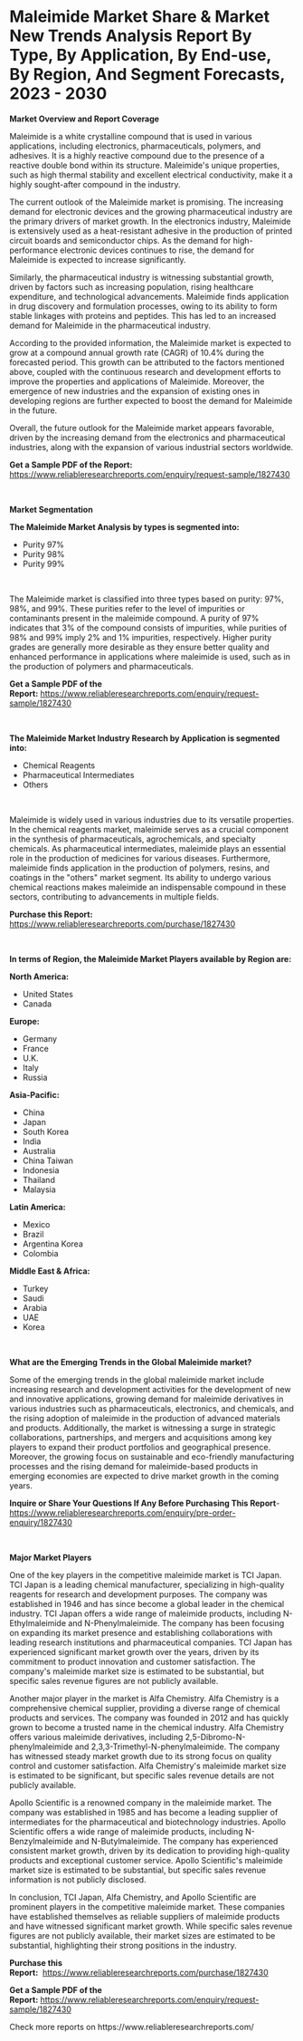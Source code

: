 <p><h1>Maleimide Market Share & Market New Trends Analysis Report By Type, By Application, By End-use, By Region, And Segment Forecasts, 2023 - 2030</h1></p><p><strong>Market Overview and Report Coverage</strong></p>
<p><p>Maleimide is a white crystalline compound that is used in various applications, including electronics, pharmaceuticals, polymers, and adhesives. It is a highly reactive compound due to the presence of a reactive double bond within its structure. Maleimide's unique properties, such as high thermal stability and excellent electrical conductivity, make it a highly sought-after compound in the industry.</p><p>The current outlook of the Maleimide market is promising. The increasing demand for electronic devices and the growing pharmaceutical industry are the primary drivers of market growth. In the electronics industry, Maleimide is extensively used as a heat-resistant adhesive in the production of printed circuit boards and semiconductor chips. As the demand for high-performance electronic devices continues to rise, the demand for Maleimide is expected to increase significantly.</p><p>Similarly, the pharmaceutical industry is witnessing substantial growth, driven by factors such as increasing population, rising healthcare expenditure, and technological advancements. Maleimide finds application in drug discovery and formulation processes, owing to its ability to form stable linkages with proteins and peptides. This has led to an increased demand for Maleimide in the pharmaceutical industry.</p><p>According to the provided information, the Maleimide market is expected to grow at a compound annual growth rate (CAGR) of 10.4% during the forecasted period. This growth can be attributed to the factors mentioned above, coupled with the continuous research and development efforts to improve the properties and applications of Maleimide. Moreover, the emergence of new industries and the expansion of existing ones in developing regions are further expected to boost the demand for Maleimide in the future.</p><p>Overall, the future outlook for the Maleimide market appears favorable, driven by the increasing demand from the electronics and pharmaceutical industries, along with the expansion of various industrial sectors worldwide.</p></p>
<p><strong>Get a Sample PDF of the Report:</strong> <a href="https://www.reliableresearchreports.com/enquiry/request-sample/1827430">https://www.reliableresearchreports.com/enquiry/request-sample/1827430</a></p>
<p>&nbsp;</p>
<p><strong>Market Segmentation</strong></p>
<p><strong>The Maleimide Market Analysis by types is segmented into:</strong></p>
<p><ul><li>Purity 97%</li><li>Purity 98%</li><li>Purity 99%</li></ul></p>
<p>&nbsp;</p>
<p><p>The Maleimide market is classified into three types based on purity: 97%, 98%, and 99%. These purities refer to the level of impurities or contaminants present in the maleimide compound. A purity of 97% indicates that 3% of the compound consists of impurities, while purities of 98% and 99% imply 2% and 1% impurities, respectively. Higher purity grades are generally more desirable as they ensure better quality and enhanced performance in applications where maleimide is used, such as in the production of polymers and pharmaceuticals.</p></p>
<p><strong>Get a Sample PDF of the Report:</strong>&nbsp;<a href="https://www.reliableresearchreports.com/enquiry/request-sample/1827430">https://www.reliableresearchreports.com/enquiry/request-sample/1827430</a></p>
<p>&nbsp;</p>
<p><strong>The Maleimide Market Industry Research by Application is segmented into:</strong></p>
<p><ul><li>Chemical Reagents</li><li>Pharmaceutical Intermediates</li><li>Others</li></ul></p>
<p>&nbsp;</p>
<p><p>Maleimide is widely used in various industries due to its versatile properties. In the chemical reagents market, maleimide serves as a crucial component in the synthesis of pharmaceuticals, agrochemicals, and specialty chemicals. As pharmaceutical intermediates, maleimide plays an essential role in the production of medicines for various diseases. Furthermore, maleimide finds application in the production of polymers, resins, and coatings in the "others" market segment. Its ability to undergo various chemical reactions makes maleimide an indispensable compound in these sectors, contributing to advancements in multiple fields.</p></p>
<p><strong>Purchase this Report:</strong>&nbsp; <a href="https://www.reliableresearchreports.com/purchase/1827430">https://www.reliableresearchreports.com/purchase/1827430</a></p>
<p>&nbsp;</p>
<p><strong>In terms of Region, the Maleimide Market Players available by Region are:</strong></p>
<p>
    <p> <strong> North America: </strong>
        <ul>
            <li>United States</li>
            <li>Canada</li>
        </ul>
        </p> 
    <p> <strong> Europe: </strong>
        <ul>
            <li>Germany</li>
            <li>France</li>
            <li>U.K.</li>
            <li>Italy</li>
            <li>Russia</li>
        </ul>
        </p> 
    <p> <strong> Asia-Pacific: </strong>
        <ul>
            <li>China</li>
            <li>Japan</li>
            <li>South Korea</li>
            <li>India</li>
            <li>Australia</li>
            <li>China Taiwan</li>
            <li>Indonesia</li>
            <li>Thailand</li>
            <li>Malaysia</li>
        </ul>
        </p> 
    <p> <strong> Latin America: </strong>
        <ul>
            <li>Mexico</li>
            <li>Brazil</li>
            <li>Argentina Korea</li>
            <li>Colombia</li>
        </ul>
        </p> 
    <p> <strong> Middle East & Africa: </strong>
        <ul>
            <li>Turkey</li>
            <li>Saudi</li>
            <li>Arabia</li>
            <li>UAE</li>
            <li>Korea</li>
        </ul>
    </p>
    </p>
<p>&nbsp;</p>
<p><strong>What are the Emerging Trends in the Global Maleimide market?</strong></p>
<p><p>Some of the emerging trends in the global maleimide market include increasing research and development activities for the development of new and innovative applications, growing demand for maleimide derivatives in various industries such as pharmaceuticals, electronics, and chemicals, and the rising adoption of maleimide in the production of advanced materials and products. Additionally, the market is witnessing a surge in strategic collaborations, partnerships, and mergers and acquisitions among key players to expand their product portfolios and geographical presence. Moreover, the growing focus on sustainable and eco-friendly manufacturing processes and the rising demand for maleimide-based products in emerging economies are expected to drive market growth in the coming years.</p></p>
<p><strong>Inquire or Share Your Questions If Any Before Purchasing This Report</strong>- <a href="https://www.reliableresearchreports.com/enquiry/pre-order-enquiry/1827430">https://www.reliableresearchreports.com/enquiry/pre-order-enquiry/1827430</a></p>
<p>&nbsp;</p>
<p><strong>Major Market Players</strong></p>
<p><p>One of the key players in the competitive maleimide market is TCI Japan. TCI Japan is a leading chemical manufacturer, specializing in high-quality reagents for research and development purposes. The company was established in 1946 and has since become a global leader in the chemical industry. TCI Japan offers a wide range of maleimide products, including N-Ethylmaleimide and N-Phenylmaleimide. The company has been focusing on expanding its market presence and establishing collaborations with leading research institutions and pharmaceutical companies. TCI Japan has experienced significant market growth over the years, driven by its commitment to product innovation and customer satisfaction. The company's maleimide market size is estimated to be substantial, but specific sales revenue figures are not publicly available.</p><p>Another major player in the market is Alfa Chemistry. Alfa Chemistry is a comprehensive chemical supplier, providing a diverse range of chemical products and services. The company was founded in 2012 and has quickly grown to become a trusted name in the chemical industry. Alfa Chemistry offers various maleimide derivatives, including 2,5-Dibromo-N-phenylmaleimide and 2,3,3-Trimethyl-N-phenylmaleimide. The company has witnessed steady market growth due to its strong focus on quality control and customer satisfaction. Alfa Chemistry's maleimide market size is estimated to be significant, but specific sales revenue details are not publicly available.</p><p>Apollo Scientific is a renowned company in the maleimide market. The company was established in 1985 and has become a leading supplier of intermediates for the pharmaceutical and biotechnology industries. Apollo Scientific offers a wide range of maleimide products, including N-Benzylmaleimide and N-Butylmaleimide. The company has experienced consistent market growth, driven by its dedication to providing high-quality products and exceptional customer service. Apollo Scientific's maleimide market size is estimated to be substantial, but specific sales revenue information is not publicly disclosed.</p><p>In conclusion, TCI Japan, Alfa Chemistry, and Apollo Scientific are prominent players in the competitive maleimide market. These companies have established themselves as reliable suppliers of maleimide products and have witnessed significant market growth. While specific sales revenue figures are not publicly available, their market sizes are estimated to be substantial, highlighting their strong positions in the industry.</p></p>
<p><strong>Purchase this Report:</strong>&nbsp;&nbsp;<a href="https://www.reliableresearchreports.com/purchase/1827430">https://www.reliableresearchreports.com/purchase/1827430</a></p>
<p></p>
<p><strong>Get a Sample PDF of the Report:</strong>&nbsp;<a href="https://www.reliableresearchreports.com/enquiry/request-sample/1827430">https://www.reliableresearchreports.com/enquiry/request-sample/1827430</a></p>
<p>Check more reports on https://www.reliableresearchreports.com/</p>